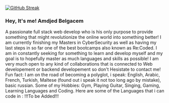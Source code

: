 
<!--
**AmdjedBelgacem/AmdjedBelgacem** is a ✨ _special_ ✨ repository because its `README.md` (this file) appears on your GitHub profile.

Here are some ideas to get you started:

- 🔭 I’m currently working on ...
- 🌱 I’m currently learning ...
- 👯 I’m looking to collaborate on ...
- 🤔 I’m looking for help with ...
- 💬 Ask me about ...
- 📫 How to reach me: ...
- 😄 Pronouns: ...
- ⚡ Fun fact: ...
-->
[![GitHub Streak](https://streak-stats.demolab.com/?user=AmdjedBelgacem&theme=dark)](https://git.io/streak-stats)
### Hey, It's me! Amdjed Belgacem
A passionate full stack web develop who is his only purpose to provide something that might revolutionize the online world into something better!
I am currently finishing my Masters in CyberSecurity as well as having my last steps in so far one of the best bootcamps also known as Re:Coded.
I am in constantly seeking for something to learn and develop myself and my goal is to hopefully master as much languages and skills as possible!
I am very much open to any kind of collaborations that is connected to Web developement or backend developement so don't Hesistate to contact me!
Fun fact: I am on the road of becoming a polyglot, i speak: English, Arabic, French, Turkish, Maltese (found out i speak it not too long ago by mistake), basic russian.
Some of my Hobbies: Gym, Playing Guitar, Singing, Gaming, Learning Languages and Coding.
Here are some of the Languages that i can code in :
!!!To be Added!!!

